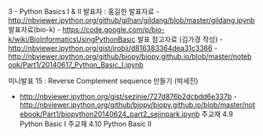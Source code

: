 3 - Python Basics I & II
발표자 : 홍길한
발표자료 - http://nbviewer.ipython.org/github/gilhan/gildang/blob/master/gildang.ipynb
발표자료(bio-k) - https://code.google.com/p/bio-k/wiki/BioInformaticsUsingPythonBasic
발표 참고자료 (김가경 작성)
-http://nbviewer.ipython.org/gist/irobii/d816383364dea31c3366
-http://nbviewer.ipython.org/github/biopy/biopy.github.io/blob/master/notebook/Part1/20140617_Python_Basic_I.ipynb

미니발표 15 :
Reverse Complement sequence 만들기
(박세진)
- http://nbviewer.ipython.org/gist/sezinie/727d876b2dcbdd6e337b
-http://nbviewer.ipython.org/github/biopy/biopy.github.io/blob/master/notebook/Part1/biopython20140624_part2_sejinpark.ipynb
주교재 4.9 Python Basic I
주교재 4.10 Python Basic II